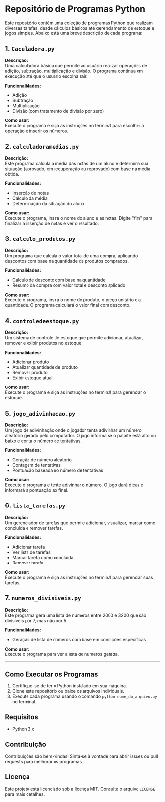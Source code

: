 # Repositório de Programas Python

Este repositório contém uma coleção de programas Python que realizam diversas tarefas, desde cálculos básicos até gerenciamento de estoque e jogos simples. Abaixo está uma breve descrição de cada programa:

## 1. `Caculadora.py`
**Descrição:**  
Uma calculadora básica que permite ao usuário realizar operações de adição, subtração, multiplicação e divisão. O programa continua em execução até que o usuário escolha sair.

**Funcionalidades:**
- Adição
- Subtração
- Multiplicação
- Divisão (com tratamento de divisão por zero)

**Como usar:**  
Execute o programa e siga as instruções no terminal para escolher a operação e inserir os números.

## 2. `calculadoramedias.py`
**Descrição:**  
Este programa calcula a média das notas de um aluno e determina sua situação (aprovado, em recuperação ou reprovado) com base na média obtida.

**Funcionalidades:**
- Inserção de notas
- Cálculo da média
- Determinação da situação do aluno

**Como usar:**  
Execute o programa, insira o nome do aluno e as notas. Digite "fim" para finalizar a inserção de notas e ver o resultado.

## 3. `calculo_produtos.py`
**Descrição:**  
Um programa que calcula o valor total de uma compra, aplicando descontos com base na quantidade de produtos comprados.

**Funcionalidades:**
- Cálculo de desconto com base na quantidade
- Resumo da compra com valor total e desconto aplicado

**Como usar:**  
Execute o programa, insira o nome do produto, o preço unitário e a quantidade. O programa calculará o valor final com desconto.

## 4. `controledeestoque.py`
**Descrição:**  
Um sistema de controle de estoque que permite adicionar, atualizar, remover e exibir produtos no estoque.

**Funcionalidades:**
- Adicionar produto
- Atualizar quantidade de produto
- Remover produto
- Exibir estoque atual

**Como usar:**  
Execute o programa e siga as instruções no terminal para gerenciar o estoque.

## 5. `jogo_adivinhacao.py`
**Descrição:**  
Um jogo de adivinhação onde o jogador tenta adivinhar um número aleatório gerado pelo computador. O jogo informa se o palpite está alto ou baixo e conta o número de tentativas.

**Funcionalidades:**
- Geração de número aleatório
- Contagem de tentativas
- Pontuação baseada no número de tentativas

**Como usar:**  
Execute o programa e tente adivinhar o número. O jogo dará dicas e informará a pontuação ao final.

## 6. `lista_tarefas.py`
**Descrição:**  
Um gerenciador de tarefas que permite adicionar, visualizar, marcar como concluída e remover tarefas.

**Funcionalidades:**
- Adicionar tarefa
- Ver lista de tarefas
- Marcar tarefa como concluída
- Remover tarefa

**Como usar:**  
Execute o programa e siga as instruções no terminal para gerenciar suas tarefas.

## 7. `numeros_divisiveis.py`
**Descrição:**  
Este programa gera uma lista de números entre 2000 e 3200 que são divisíveis por 7, mas não por 5.

**Funcionalidades:**
- Geração de lista de números com base em condições específicas

**Como usar:**  
Execute o programa para ver a lista de números gerada.

---

## Como Executar os Programas

1. Certifique-se de ter o Python instalado em sua máquina.
2. Clone este repositório ou baixe os arquivos individuais.
3. Execute cada programa usando o comando `python nome_do_arquivo.py` no terminal.

## Requisitos

- Python 3.x

## Contribuição

Contribuições são bem-vindas! Sinta-se à vontade para abrir issues ou pull requests para melhorar os programas.

## Licença

Este projeto está licenciado sob a licença MIT. Consulte o arquivo `LICENSE` para mais detalhes.
